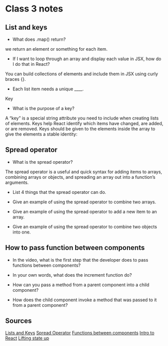 # Class 3 notes

## List and keys

- What does .map() return?

we return an element or something for each item.

- If I want to loop through an array and display each value in JSX, how do I do that in React?

You can build collections of elements and include them in JSX using curly braces {}.

- Each list item needs a unique ____.

Key

- What is the purpose of a key?

A “key” is a special string attribute you need to include when creating lists of elements.
Keys help React identify which items have changed, are added, or are removed. Keys should be given to the elements inside the array to give the elements a stable identity:

## Spread operator

- What is the spread operator?

The spread operator is a useful and quick syntax for adding items to arrays, combining arrays or objects, and spreading an array out into a function’s arguments.

- List 4 things that the spread operator can do.



- Give an example of using the spread operator to combine two arrays.

- Give an example of using the spread operator to add a new item to an array.

- Give an example of using the spread operator to combine two objects into one.

## How to pass function between components

- In the video, what is the first step that the developer does to pass functions between components?

- In your own words, what does the increment function do?

- How can you pass a method from a parent component into a child component?

- How does the child component invoke a method that was passed to it from a parent component?

## Sources

[Lists and Keys](https://reactjs.org/docs/lists-and-keys.html)
[Spread Operator](https://medium.com/coding-at-dawn/how-to-use-the-spread-operator-in-javascript-b9e4a8b06fab)
[Functions between components](https://www.youtube.com/watch?v=c05OL7XbwXU)
[Intro to React](https://reactjs.org/tutorial/tutorial.html)
[Lifting state up](https://reactjs.org/docs/lifting-state-up.html)

